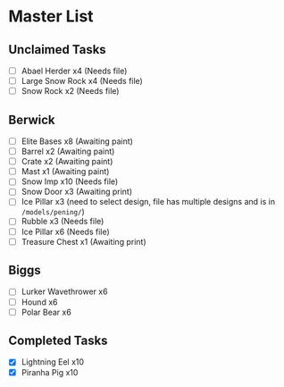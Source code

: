 # Master List

## Unclaimed Tasks
- [ ] Abael Herder x4 (Needs file)
- [ ] Large Snow Rock x4 (Needs file)
- [ ] Snow Rock x2 (Needs file)

## Berwick
- [ ] Elite Bases x8 (Awaiting paint)
- [ ] Barrel x2 (Awaiting paint)
- [ ] Crate x2 (Awaiting paint)
- [ ] Mast x1 (Awaiting paint)
- [ ] Snow Imp x10 (Needs file)
- [ ] Snow Door x3 (Awaiting print)
- [ ] Ice Pillar x3 (need to select design, file has multiple designs and is in `/models/pening/`)
- [ ] Rubble x3 (Needs file)
- [ ] Ice Pillar x6 (Needs file)
- [ ] Treasure Chest x1 (Awaiting print)

## Biggs
- [ ] Lurker Wavethrower x6
- [ ] Hound x6
- [ ] Polar Bear x6

## Completed Tasks
- [x] Lightning Eel x10
- [x] Piranha Pig x10

